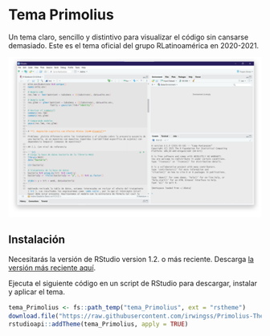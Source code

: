 # Tema Primolius

Un tema claro, sencillo y distintivo para visualizar el código sin cansarse demasiado. Este es el tema oficial del grupo RLatinoamérica en 2020-2021.

![](figs/Primolius.png)

## Instalación

Necesitarás la versión de RStudio version 1.2. o más reciente. Descarga [la versión más reciente aquí](https://www.rstudio.com/products/rstudio/download/preview/).

Ejecuta el siguiente código en un script de RStudio para descargar, instalar y aplicar el tema. 

```r
tema_Primolius <- fs::path_temp("tema_Primolius", ext = "rstheme")
download.file("https://raw.githubusercontent.com/irwingss/Primolius-Theme/main/Primolius_Color.rstheme",tema_Primolius)
rstudioapi::addTheme(tema_Primolius, apply = TRUE)

```
